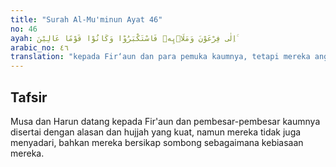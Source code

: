 ```yaml
---
title: "Surah Al-Mu'minun Ayat 46"
no: 46
ayah: اِلٰى فِرْعَوْنَ وَمَلَا۟ىِٕهٖ فَاسْتَكْبَرُوْا وَكَانُوْا قَوْمًا عَالِيْنَ ۚ
arabic_no: ٤٦
translation: "kepada Fir‘aun dan para pemuka kaumnya, tetapi mereka angkuh dan mereka memang kaum yang sombong."
---
```


## Tafsir

Musa dan Harun datang kepada Fir'aun dan pembesar-pembesar kaumnya disertai dengan alasan dan hujjah yang kuat, namun mereka tidak juga menyadari, bahkan mereka bersikap sombong sebagaimana kebiasaan mereka.